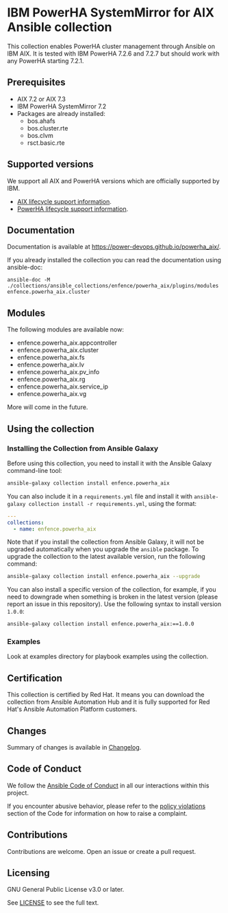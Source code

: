 # IBM PowerHA SystemMirror for AIX Ansible collection

This collection enables PowerHA cluster management through Ansible on IBM AIX.
It is tested with IBM PowerHA 7.2.6 and 7.2.7 but should work with any PowerHA starting 7.2.1.

## Prerequisites

- AIX 7.2 or AIX 7.3
- IBM PowerHA SystemMirror 7.2
- Packages are already installed:
  - bos.ahafs
  - bos.cluster.rte
  - bos.clvm
  - rsct.basic.rte

## Supported versions

We support all AIX and PowerHA versions which are officially supported by IBM. 

- [AIX lifecycle support information](https://www.ibm.com/support/pages/aix-support-lifecycle-information).
- [PowerHA lifecycle support information](https://www.ibm.com/support/pages/powerha-systemmirror-support-lifecycle-information).

## Documentation

Documentation is available at https://power-devops.github.io/powerha_aix/.

If you already installed the collection you can read the documentation using ansible-doc:

```
ansible-doc -M ./collections/ansible_collections/enfence/powerha_aix/plugins/modules enfence.powerha_aix.cluster
```

## Modules

The following modules are available now:

* enfence.powerha_aix.appcontroller
* enfence.powerha_aix.cluster
* enfence.powerha_aix.fs
* enfence.powerha_aix.lv
* enfence.powerha_aix.pv_info
* enfence.powerha_aix.rg
* enfence.powerha_aix.service_ip
* enfence.powerha_aix.vg

More will come in the future.

## Using the collection

### Installing the Collection from Ansible Galaxy

Before using this collection, you need to install it with the Ansible Galaxy command-line tool:
```bash
ansible-galaxy collection install enfence.powerha_aix
```

You can also include it in a `requirements.yml` file and install it with `ansible-galaxy collection install -r requirements.yml`, using the format:
```yaml
---
collections:
  - name: enfence.powerha_aix
```

Note that if you install the collection from Ansible Galaxy, it will not be upgraded automatically when you upgrade the `ansible` package. To upgrade the collection to the latest available version, run the following command:
```bash
ansible-galaxy collection install enfence.powerha_aix --upgrade
```

You can also install a specific version of the collection, for example, if you need to downgrade when something is broken in the latest version (please report an issue in this repository). Use the following syntax to install version `1.0.0`:

```bash
ansible-galaxy collection install enfence.powerha_aix:==1.0.0
```

### Examples

Look at examples directory for playbook examples using the collection.

## Certification

This collection is certified by Red Hat. It means you can download the collection from Ansible Automation Hub and it is fully
supported for Red Hat's Ansible Automation Platform customers.

## Changes

Summary of changes is available in [Changelog](https://github.com/power-devops/powerha_aix/blob/main/docs/source/changelog.rst).

## Code of Conduct

We follow the [Ansible Code of Conduct](https://docs.ansible.com/ansible/devel/community/code_of_conduct.html) in all our interactions within this project.

If you encounter abusive behavior, please refer to the [policy violations](https://docs.ansible.com/ansible/devel/community/code_of_conduct.html#policy-violations) section of the Code for information on how to raise a complaint.

## Contributions

Contributions are welcome. Open an issue or create a pull request.

## Licensing

GNU General Public License v3.0 or later.

See [LICENSE](https://www.gnu.org/licenses/gpl-3.0.txt) to see the full text.
